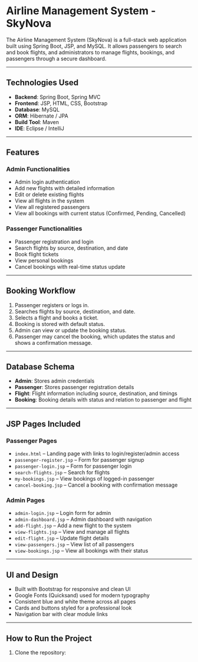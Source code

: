 # Airline Management System - SkyNova

The Airline Management System (SkyNova) is a full-stack web application built using Spring Boot, JSP, and MySQL. It allows passengers to search and book flights, and administrators to manage flights, bookings, and passengers through a secure dashboard.

---

## Technologies Used

- **Backend**: Spring Boot, Spring MVC
- **Frontend**: JSP, HTML, CSS, Bootstrap
- **Database**: MySQL
- **ORM**: Hibernate / JPA
- **Build Tool**: Maven
- **IDE**: Eclipse / IntelliJ

---

## Features

### Admin Functionalities

- Admin login authentication
- Add new flights with detailed information
- Edit or delete existing flights
- View all flights in the system
- View all registered passengers
- View all bookings with current status (Confirmed, Pending, Cancelled)

### Passenger Functionalities

- Passenger registration and login
- Search flights by source, destination, and date
- Book flight tickets
- View personal bookings
- Cancel bookings with real-time status update

---

## Booking Workflow

1. Passenger registers or logs in.
2. Searches flights by source, destination, and date.
3. Selects a flight and books a ticket.
4. Booking is stored with default status.
5. Admin can view or update the booking status.
6. Passenger may cancel the booking, which updates the status and shows a confirmation message.

---

## Database Schema

- **Admin**: Stores admin credentials
- **Passenger**: Stores passenger registration details
- **Flight**: Flight information including source, destination, and timings
- **Booking**: Booking details with status and relation to passenger and flight

---

## JSP Pages Included

### Passenger Pages

- `index.html` – Landing page with links to login/register/admin access
- `passenger-register.jsp` – Form for passenger signup
- `passenger-login.jsp` – Form for passenger login
- `search-flights.jsp` – Search for flights
- `my-bookings.jsp` – View bookings of logged-in passenger
- `cancel-booking.jsp` – Cancel a booking with confirmation message

### Admin Pages

- `admin-login.jsp` – Login form for admin
- `admin-dashboard.jsp` – Admin dashboard with navigation
- `add-flight.jsp` – Add a new flight to the system
- `view-flights.jsp` – View and manage all flights
- `edit-flight.jsp` – Update flight details
- `view-passengers.jsp` – View list of all passengers
- `view-bookings.jsp` – View all bookings with their status

---

## UI and Design

- Built with Bootstrap for responsive and clean UI
- Google Fonts (Quicksand) used for modern typography
- Consistent blue and white theme across all pages
- Cards and buttons styled for a professional look
- Navigation bar with clear module links

---

## How to Run the Project

1. Clone the repository:

